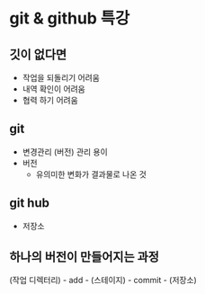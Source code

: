 # git & github 특강

## 깃이 없다면
 * 작업을 되돌리기 어려움
 * 내역 확인이 어려움
 * 협력 하기 어려움
## git
 * 변경관리 (버전) 관리 용이
 * 버전
   + 유의미한 변화가 결과물로 나온 것
## git hub 
 * 저장소

## 하나의 버전이 만들어지는 과정
  (작업 디렉터리) - add - (스테이지) - commit - (저장소)
